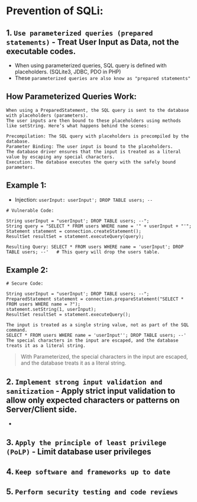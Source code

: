 # Prevention of SQLi:

## 1. `Use parameterized queries (prepared statements)` - Treat User Input as Data, not the executable codes.
- When using parameterized queries, SQL query is defined with placeholders. (SQLite3, JDBC, PDO in PHP)
- These `parameterized queries are also know as "prepared statements"`

## How Parameterized Queries Work:
```
When using a PreparedStatement, the SQL query is sent to the database with placeholders (parameters).
The user inputs are then bound to these placeholders using methods like setString. Here’s what happens behind the scenes:

Precompilation: The SQL query with placeholders is precompiled by the database.
Parameter Binding: The user input is bound to the placeholders.
The database driver ensures that the input is treated as a literal value by escaping any special characters.
Execution: The database executes the query with the safely bound parameters.
```

## Example 1:
- Injection: `userInput: userInput'; DROP TABLE users; --`

```
# Vulnerable Code:

String userInput = "userInput'; DROP TABLE users; --";
String query = "SELECT * FROM users WHERE name = '" + userInput + "'";
Statement statement = connection.createStatement();
ResultSet resultSet = statement.executeQuery(query);

Resulting Query: SELECT * FROM users WHERE name = 'userInput'; DROP TABLE users; --'   # This query will drop the users table.
```

## Example 2:
```
# Secure Code:

String userInput = "userInput'; DROP TABLE users; --";
PreparedStatement statement = connection.prepareStatement("SELECT * FROM users WHERE name = ?");
statement.setString(1, userInput);
ResultSet resultSet = statement.executeQuery();

The input is treated as a single string value, not as part of the SQL command.
SELECT * FROM users WHERE name = 'userInput''; DROP TABLE users; --'     The special characters in the input are escaped, and the database treats it as a literal string.
```

> With Parameterized, the special characters in the input are escaped, and the database treats it as a literal string.


## 2. `Implement strong input validation and sanitization` - Apply strict input validation to allow only expected characters or patterns on Server/Client side.
- 


## 3. `Apply the principle of least privilege (PoLP)` - Limit database user privileges

## 4. `Keep software and frameworks up to date`

## 5. `Perform security testing and code reviews`
